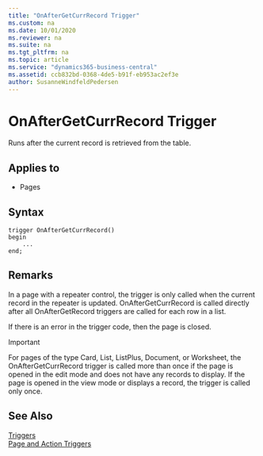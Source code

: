 ```yaml
---
title: "OnAfterGetCurrRecord Trigger"
ms.custom: na
ms.date: 10/01/2020
ms.reviewer: na
ms.suite: na
ms.tgt_pltfrm: na
ms.topic: article
ms.service: "dynamics365-business-central"
ms.assetid: ccb832bd-0368-4de5-b91f-eb953ac2ef3e
author: SusanneWindfeldPedersen
---
```


# OnAfterGetCurrRecord Trigger

Runs after the current record is retrieved from the table.  

## Applies to  

- Pages  

## Syntax  

```AL
trigger OnAfterGetCurrRecord()
begin
    ...
end;
``` 

## Remarks  

In a page with a repeater control, the trigger is only called when the current record in the repeater is updated. OnAfterGetCurrRecord is called directly after all OnAfterGetRecord triggers are called for each row in a list.  

If there is an error in the trigger code, then the page is closed.  

> [!IMPORTANT]  
> For pages of the type Card, List, ListPlus, Document, or Worksheet, the OnAfterGetCurrRecord trigger is called more than once if the page is opened in the edit mode and does not have any records to display. If the page is opened in the view mode or displays a record, the trigger is called only once.

## See Also

[Triggers](devenv-triggers.md)  
[Page and Action Triggers](devenv-page-and-action-triggers.md)  
